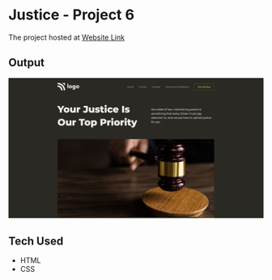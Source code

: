 # Justice - Project 6

The project hosted at [Website Link](https://badjatya-justice.netlify.app/)

## Output

![Output](./assets/Output.png)

## Tech Used

-   HTML
-   CSS
